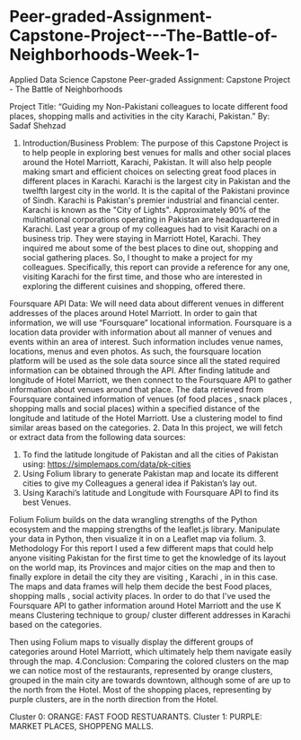 # Peer-graded-Assignment-Capstone-Project---The-Battle-of-Neighborhoods-Week-1-
Applied Data Science Capstone
Peer-graded Assignment: Capstone Project - The Battle of Neighborhoods

Project Title:
“Guiding my Non-Pakistani colleagues to locate different food places, shopping malls and activities in the city Karachi, Pakistan.”
By: Sadaf Shehzad

1. Introduction/Business Problem:
The purpose of this Capstone Project is to help people in exploring best venues for malls and other social places around the Hotel Marriott, Karachi, Pakistan.
 It will also help people making smart and efficient choices on selecting great food places in different places in Karachi.
Karachi is the largest city in Pakistan and the twelfth largest city in the world. It is the capital of the Pakistani province of Sindh. Karachi is Pakistan's premier industrial and financial center.
Karachi is known as the "City of Lights".
Approximately 90% of the multinational corporations operating in Pakistan are headquartered in Karachi. 
Last year a group of my colleagues had to visit Karachi on a business trip. They were staying in Marriott Hotel, Karachi. They inquired me about some of the best places to dine out, shopping and social gathering places.
So, I thought to make a project for my colleagues. Specifically, this report can provide a reference for any one, visiting Karachi for the first time, and those who are interested in exploring the different cuisines and shopping, offered there.

Foursquare API Data:
We will need data about different venues in different addresses of the places around Hotel Marriott. In order to gain that information, we will use “Foursquare” locational information. Foursquare is a location data provider with information about all manner of venues and events within an area of interest. Such information includes venue names, locations, menus and even photos. As such, the foursquare location platform will be used as the sole data source since all the stated required information can be obtained through the API.
After finding latitude and longitude of Hotel Marriott, we then connect to the Foursquare API to gather information about venues around that place.
The data retrieved from Foursquare contained information of venues (of food places , snack places , shopping malls and social places) within a specified distance of the longitude and latitude of the Hotel Marriott. 
Use a clustering model to find similar areas based on the categories.
2. Data
In this project, we will fetch or extract data from the following data sources:
1.	To find the latitude longitude of Pakistan and all the cities of Pakistan using:
         https://simplemaps.com/data/pk-cities
2.	Using Folium library to generate Pakistan map and locate its different cities to give my Colleagues a general idea if Pakistan’s lay out.
3.	Using Karachi’s latitude and Longitude with Foursquare API to find its best Venues.
 


Folium
Folium builds on the data wrangling strengths of the Python ecosystem and the mapping strengths of the leaflet.js library. Manipulate your data in Python, then visualize it in on a Leaflet map via folium.
3. Methodology
For this report I used a few different maps that could help anyone visiting Pakistan for the first time to get the knowledge of its layout on the world map, its Provinces and major cities on the map and then to finally explore in detail the city they are visiting , Karachi , in in this case.
The maps and data frames will help them decide the best Food places, shopping malls , social activity places. 
In order to do that I've used the Foursquare API to gather information around Hotel Marriott and the use K means Clustering technique to group/ cluster different addresses in Karachi based on the categories.
 
Then using Folium maps to visually display the different groups of categories around Hotel Marriott, which ultimately help them navigate easily through the map.
4.Conclusion:
Comparing the colored clusters on the map we can notice most of the restaurants, represented by orange clusters, grouped in the main city are towards downtown, although some of are up to the north from the Hotel. Most of the shopping places, representing by purple clusters, are in the north direction from the Hotel. 

Cluster 0: ORANGE: FAST FOOD RESTUARANTS.
Cluster 1: PURPLE: MARKET PLACES, SHOPPENG MALLS.
